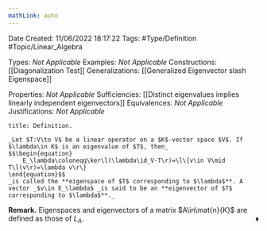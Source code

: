 ```yaml
---
mathLink: auto
---
```


<div class="topSpace"></div>

Date Created: 11/06/2022 18:17:22
Tags: #Type/Definition #Topic/Linear_Algebra

Types: _Not Applicable_
Examples: _Not Applicable_
Constructions: [[Diagonalization Test]]
Generalizations: [[Generalized Eigenvector slash Eigenspace]]

Properties: _Not Applicable_
Sufficiencies: [[Distinct eigenvalues implies linearly independent eigenvectors]]
Equivalences: _Not Applicable_
Justifications: _Not Applicable_

``` ad-Definition
title: Definition.

_Let $T:V\to V$ be a linear operator on a $K$-vector space $V$. If $\lambda\in K$ is an eigenvalue of $T$, then_
$$\begin{equation}
    E_\lambda\coloneqq\ker\l(\lambda\id_V-T\r)=\l\{v\in V\mid T\l(v\r)=\lambda v\r\}
\end{equation}$$
_is called the **eigenspace of $T$ corresponding to $\lambda$**. A vector _$v\in E_\lambda$ _is said to be an **eigenvector of $T$ corresponding to $\lambda$**._

```

**Remark.** Eigenspaces and eigenvectors of a matrix $A\in\mat{n}{K}$ are defined as those of $L_A$.<span style="float:right;">$\blacklozenge$</span>
